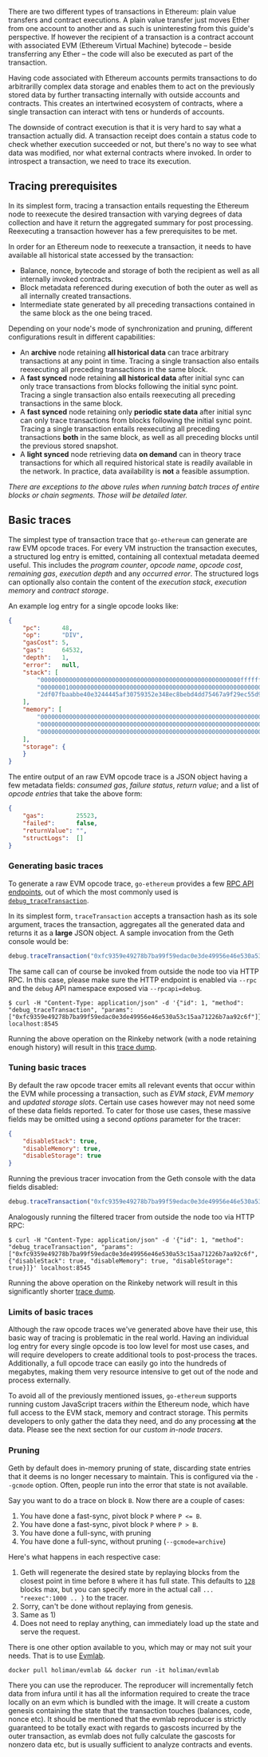 There are two different types of transactions in Ethereum: plain value transfers and contract executions. A plain value transfer just moves Ether from one account to another and as such is uninteresting from this guide's perspective. If however the recipient of a transaction is a contract account with associated EVM (Ethereum Virtual Machine) bytecode – beside transferring any Ether – the code will also be executed as part of the transaction.

Having code associated with Ethereum accounts permits transactions to do arbitrarilly complex data storage and enables them to act on the previously stored data by further transacting internally with outside accounts and contracts. This creates an intertwined ecosystem of contracts, where a single transaction can interact with tens or hunderds of accounts.

The downside of contract execution is that it is very hard to say what a transaction actually did. A transaction receipt does contain a status code to check whether execution succeeded or not, but there's no way to see what data was modified, nor what external contracts where invoked. In order to introspect a transaction, we need to trace its execution.

## Tracing prerequisites

In its simplest form, tracing a transaction entails requesting the Ethereum node to reexecute the desired transaction with varying degrees of data collection and have it return the aggregated summary for post processing. Reexecuting a transaction however has a few prerequisites to be met.

In order for an Ethereum node to reexecute a transaction, it needs to have available all historical state accessed by the transaction:

 * Balance, nonce, bytecode and storage of both the recipient as well as all internally invoked contracts.
 * Block metadata referenced during execution of both the outer as well as all internally created transactions.
 * Intermediate state generated by all preceding transactions contained in the same block as the one being traced.

Depending on your node's mode of synchronization and pruning, different configurations result in different capabilities:

 * An **archive** node retaining **all historical data** can trace arbitrary transactions at any point in time. Tracing a single transaction also entails reexecuting all preceding transactions in the same block.
 * A **fast synced** node retaining **all historical data** after initial sync can only trace transactions from blocks following the initial sync point. Tracing a single transaction also entails reexecuting all preceding transactions in the same block.
 * A **fast synced** node retaining only **periodic state data** after initial sync can only trace transactions from blocks following the initial sync point. Tracing a single transaction entails reexecuting all preceding transactions **both** in the same block, as well as all preceding blocks until the previous stored snapshot.
 * A **light synced** node retrieving data **on demand** can in theory trace transactions for which all required historical state is readily available in the network. In practice, data availability is **not** a feasible assumption.

*There are exceptions to the above rules when running batch traces of entire blocks or chain segments. Those will be detailed later.*

## Basic traces

The simplest type of transaction trace that `go-ethereum` can generate are raw EVM opcode traces. For every VM instruction the transaction executes, a structured log entry is emitted, containing all contextual metadata deemed useful. This includes the *program counter*, *opcode name*, *opcode cost*, *remaining gas*, *execution depth* and any *occurred error*. The structured logs can optionally also contain the content of the *execution stack*, *execution memory* and *contract storage*.

An example log entry for a single opcode looks like:

```json
{
	"pc":      48,
	"op":      "DIV",
	"gasCost": 5,
	"gas":     64532,
	"depth":   1,
	"error":   null,
	"stack": [
		"00000000000000000000000000000000000000000000000000000000ffffffff",
		"0000000100000000000000000000000000000000000000000000000000000000",
		"2df07fbaabbe40e3244445af30759352e348ec8bebd4dd75467a9f29ec55d98d"
	],
	"memory": [
		"0000000000000000000000000000000000000000000000000000000000000000",
		"0000000000000000000000000000000000000000000000000000000000000000",
		"0000000000000000000000000000000000000000000000000000000000000060"
	],
	"storage": {
	}
}
```

The entire output of an raw EVM opcode trace is a JSON object having a few metadata fields: *consumed gas*, *failure status*, *return value*; and a list of *opcode entries* that take the above form:

```json
{
	"gas":         25523,
	"failed":      false,
	"returnValue": "",
	"structLogs":  []
}
```

### Generating basic traces

To generate a raw EVM opcode trace, `go-ethereum` provides a few [RPC API endpoints](https://github.com/ethereum/go-ethereum/wiki/Management-APIs), out of which the most commonly used is [`debug_traceTransaction`](https://github.com/ethereum/go-ethereum/wiki/Management-APIs#debug_tracetransaction). 

In its simplest form, `traceTransaction` accepts a transaction hash as its sole argument, traces the transaction, aggregates all the generated data and returns it as a **large** JSON object. A sample invocation from the Geth console would be:

```js
debug.traceTransaction("0xfc9359e49278b7ba99f59edac0e3de49956e46e530a53c15aa71226b7aa92c6f")
```

The same call can of course be invoked from outside the node too via HTTP RPC. In this case, please make sure the HTTP endpoint is enabled via `--rpc` and the `debug` API namespace exposed via `--rpcapi=debug`.

```
$ curl -H "Content-Type: application/json" -d '{"id": 1, "method": "debug_traceTransaction", "params": ["0xfc9359e49278b7ba99f59edac0e3de49956e46e530a53c15aa71226b7aa92c6f"]}' localhost:8545
```

Running the above operation on the Rinkeby network (with a node retaining enough history) will result in this [trace dump](https://gist.github.com/karalabe/c91f95ac57f5e57f8b950ec65ecc697f).

### Tuning basic traces

By default the raw opcode tracer emits all relevant events that occur within the EVM while processing a transaction, such as *EVM stack*, *EVM memory* and *updated storage slots*. Certain use cases however may not need some of these data fields reported. To cater for those use cases, these massive fields may be omitted using a second *options* parameter for the tracer:

```json
{
	"disableStack": true,
	"disableMemory": true,
	"disableStorage": true
}
```

Running the previous tracer invocation from the Geth console with the data fields disabled:

```js
debug.traceTransaction("0xfc9359e49278b7ba99f59edac0e3de49956e46e530a53c15aa71226b7aa92c6f", {disableStack: true, disableMemory: true, disableStorage: true})
```

Analogously running the filtered tracer from outside the node too via HTTP RPC:

```
$ curl -H "Content-Type: application/json" -d '{"id": 1, "method": "debug_traceTransaction", "params": ["0xfc9359e49278b7ba99f59edac0e3de49956e46e530a53c15aa71226b7aa92c6f", {"disableStack": true, "disableMemory": true, "disableStorage": true}]}' localhost:8545
```

Running the above operation on the Rinkeby network will result in this significantly shorter [trace dump](https://gist.github.com/karalabe/d74a7cb33a70f2af75e7824fc772c5b4).

### Limits of basic traces

Although the raw opcode traces we've generated above have their use, this basic way of tracing is problematic in the real world. Having an individual log entry for every single opcode is too low level for most use cases, and will require developers to create additional tools to post-process the traces. Additionally, a full opcode trace can easily go into the hundreds of megabytes, making them very resource intensive to get out of the node and process externally.

To avoid all of the previously mentioned issues, `go-ethereum` supports running custom JavaScript tracers *within* the Ethereum node, which have full access to the EVM stack, memory and contract storage. This permits developers to only gather the data they need, and do any processing **at** the data. Please see the next section for our *custom in-node tracers*.

### Pruning

Geth by default does in-memory pruning of state, discarding state entries that it deems is no longer necessary to maintain. This is configured via the `--gcmode` option. Often, people run into the error that state is not available. 

Say you want to do a trace on block `B`. Now there are a couple of cases:

1. You have done a fast-sync, pivot block `P` where `P <= B`.
2. You have done a fast-sync, pivot block `P` where `P > B`. 
3. You have done a full-sync, with pruning
4. You have done a full-sync, without pruning (`--gcmode=archive`)

Here's what happens in each respective case:

1. Geth will regenerate the desired state by replaying blocks from the closest point in time before `B` where it has full state. This defaults to [`128`](https://github.com/ethereum/go-ethereum/blob/master/eth/api_tracer.go#L52) blocks max, but you can specify more in the actual call `... "reexec":1000 .. }` to the tracer. 
2. Sorry, can't be done without replaying from genesis.   
3. Same as 1)
4. Does not need to replay anything, can immediately load up the state and serve the request. 

There is one other option available to you, which may or may not suit your needs. That is to use [Evmlab]( https://github.com/holiman/evmlab). 
```
docker pull holiman/evmlab && docker run -it holiman/evmlab
```
There you can use the reproducer. The reproducer will incrementally fetch data from infura until it has all the information required to create the trace locally on an evm which is bundled with the image. It will create a custom genesis containing the state that the transaction touches (balances, code, nonce etc). It should be mentioned that the evmlab reproducer is strictly guaranteed to be totally exact with regards to gascosts incurred by the outer transaction, as evmlab does not fully calculate the gascosts for nonzero data etc, but is usually sufficient to analyze contracts and events. 